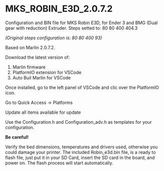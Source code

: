 # MKS_ROBIN_E3D_2.0.7.2
Configuration and BIN file for MKS Robin E3D, for Ender 3 and BMG (Dual gear with reduction) Extruder.
Steps setted to: 80 80 400 404.3 

*(Original steps configuration is: 80 80 400 93)*

Based on Marlin 2.0.7.2.

Download the latest version of:

1. Marlin firmware
2. PlatformIO extension for VSCode
3. Auto Buil Marlin for VSCode

Once installed, go to the left panel of VSCode and clic over the PlatformIO icon.

Go to Quick Access -> Platforms

Update all items available for update

Use the Configuration.h and Configuration_adv.h as templates for your configuration. 

**Be careful!**

Verify the bed dimensions, temperatures and drivers used, otherwise you could damage your printer. 
The included Robin_e3d.bin file, is a ready to flash file, just put it in your SD Card, insert the
SD card in the board, and power on. The flash process will start automatically. 

